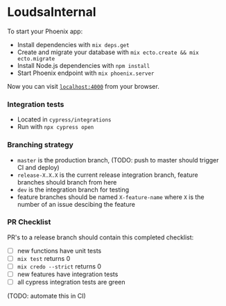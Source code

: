 # LoudsaInternal

To start your Phoenix app:

  * Install dependencies with `mix deps.get`
  * Create and migrate your database with `mix ecto.create && mix ecto.migrate`
  * Install Node.js dependencies with `npm install`
  * Start Phoenix endpoint with `mix phoenix.server`

Now you can visit [`localhost:4000`](http://localhost:4000) from your browser.

### Integration tests

  * Located in `cypress/integrations`
  * Run with `npx cypress open`

### Branching strategy

  * `master` is the production branch, (TODO: push to master should trigger CI
    and deploy)
  * `release-X.X.X` is the current release integration branch, feature branches
    should branch from here
  * `dev` is the integration branch for testing
  * feature branches should be named `X-feature-name` where `X` is the number
    of an issue descibing the feature

### PR Checklist

  PR's to a release branch should contain this completed checklist:

  - [ ]  new functions have unit tests
  - [ ] `mix test` returns 0
  - [ ] `mix credo --strict` returns 0
  - [ ] new features have integration tests
  - [ ] all cypress integration tests are green

  (TODO: automate this in CI)
